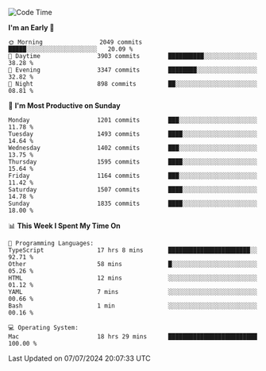 <!--START_SECTION:waka-->
![Code Time](http://img.shields.io/badge/Code%20Time-4%2C142%20hrs%2056%20mins-blue)

**I'm an Early 🐤** 

```text
🌞 Morning                2049 commits        █████░░░░░░░░░░░░░░░░░░░░   20.09 % 
🌆 Daytime                3903 commits        ██████████░░░░░░░░░░░░░░░   38.28 % 
🌃 Evening                3347 commits        ████████░░░░░░░░░░░░░░░░░   32.82 % 
🌙 Night                  898 commits         ██░░░░░░░░░░░░░░░░░░░░░░░   08.81 % 
```
📅 **I'm Most Productive on Sunday** 

```text
Monday                   1201 commits        ███░░░░░░░░░░░░░░░░░░░░░░   11.78 % 
Tuesday                  1493 commits        ████░░░░░░░░░░░░░░░░░░░░░   14.64 % 
Wednesday                1402 commits        ███░░░░░░░░░░░░░░░░░░░░░░   13.75 % 
Thursday                 1595 commits        ████░░░░░░░░░░░░░░░░░░░░░   15.64 % 
Friday                   1164 commits        ███░░░░░░░░░░░░░░░░░░░░░░   11.42 % 
Saturday                 1507 commits        ████░░░░░░░░░░░░░░░░░░░░░   14.78 % 
Sunday                   1835 commits        ████░░░░░░░░░░░░░░░░░░░░░   18.00 % 
```


📊 **This Week I Spent My Time On** 

```text
💬 Programming Languages: 
TypeScript               17 hrs 8 mins       ███████████████████████░░   92.71 % 
Other                    58 mins             █░░░░░░░░░░░░░░░░░░░░░░░░   05.26 % 
HTML                     12 mins             ░░░░░░░░░░░░░░░░░░░░░░░░░   01.12 % 
YAML                     7 mins              ░░░░░░░░░░░░░░░░░░░░░░░░░   00.66 % 
Bash                     1 min               ░░░░░░░░░░░░░░░░░░░░░░░░░   00.16 % 

💻 Operating System: 
Mac                      18 hrs 29 mins      █████████████████████████   100.00 % 
```


 Last Updated on 07/07/2024 20:07:33 UTC
<!--END_SECTION:waka-->
